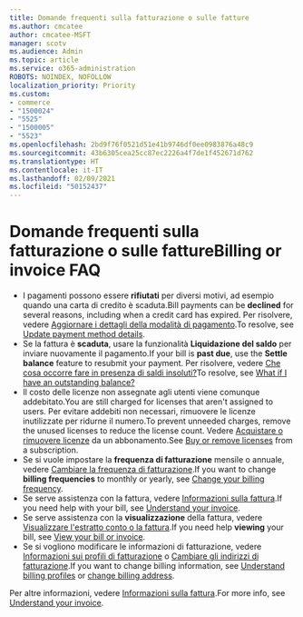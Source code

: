 ```yaml
---
title: Domande frequenti sulla fatturazione o sulle fatture
ms.author: cmcatee
author: cmcatee-MSFT
manager: scotv
ms.audience: Admin
ms.topic: article
ms.service: o365-administration
ROBOTS: NOINDEX, NOFOLLOW
localization_priority: Priority
ms.custom:
- commerce
- "1500024"
- "5525"
- "1500005"
- "5523"
ms.openlocfilehash: 2bd9f76f0521d51e41b9746df0ee0983876a48c9
ms.sourcegitcommit: 43b6305cea25cc87ec2226a4f7de1f452671d762
ms.translationtype: HT
ms.contentlocale: it-IT
ms.lasthandoff: 02/09/2021
ms.locfileid: "50152437"
---
```

# <a name="billing-or-invoice-faq"></a><span data-ttu-id="8b503-102">Domande frequenti sulla fatturazione o sulle fatture</span><span class="sxs-lookup"><span data-stu-id="8b503-102">Billing or invoice FAQ</span></span>

- <span data-ttu-id="8b503-103">I pagamenti possono essere **rifiutati** per diversi motivi, ad esempio quando una carta di credito è scaduta.</span><span class="sxs-lookup"><span data-stu-id="8b503-103">Bill payments can be **declined** for several reasons, including when a credit card has expired.</span></span> <span data-ttu-id="8b503-104">Per risolvere, vedere [Aggiornare i dettagli della modalità di pagamento](https://docs.microsoft.com/microsoft-365/commerce/billing-and-payments/manage-payment-methods#update-payment-method-details).</span><span class="sxs-lookup"><span data-stu-id="8b503-104">To resolve, see [Update payment method details](https://docs.microsoft.com/microsoft-365/commerce/billing-and-payments/manage-payment-methods#update-payment-method-details).</span></span>
- <span data-ttu-id="8b503-105">Se la fattura è **scaduta**, usare la funzionalità **Liquidazione del saldo** per inviare nuovamente il pagamento.</span><span class="sxs-lookup"><span data-stu-id="8b503-105">If your bill is **past due**, use the **Settle balance** feature to resubmit your payment.</span></span> <span data-ttu-id="8b503-106">Per risolvere, vedere [Che cosa occorre fare in presenza di saldi insoluti?](https://docs.microsoft.com/microsoft-365/commerce/billing-and-payments/pay-for-your-subscription#what-if-i-have-an-outstanding-balance)</span><span class="sxs-lookup"><span data-stu-id="8b503-106">To resolve, see [What if I have an outstanding balance?](https://docs.microsoft.com/microsoft-365/commerce/billing-and-payments/pay-for-your-subscription#what-if-i-have-an-outstanding-balance)</span></span>
- <span data-ttu-id="8b503-107">Il costo delle licenze non assegnate agli utenti viene comunque addebitato.</span><span class="sxs-lookup"><span data-stu-id="8b503-107">You are still charged for licenses that aren't assigned to users.</span></span> <span data-ttu-id="8b503-108">Per evitare addebiti non necessari, rimuovere le licenze inutilizzate per ridurne il numero.</span><span class="sxs-lookup"><span data-stu-id="8b503-108">To prevent unneeded charges, remove the unused licenses to reduce the license count.</span></span> <span data-ttu-id="8b503-109">Vedere [Acquistare o rimuovere licenze](https://docs.microsoft.com/microsoft-365/commerce/licenses/buy-licenses) da un abbonamento.</span><span class="sxs-lookup"><span data-stu-id="8b503-109">See [Buy or remove licenses](https://docs.microsoft.com/microsoft-365/commerce/licenses/buy-licenses) from a subscription.</span></span>
- <span data-ttu-id="8b503-110">Se si vuole impostare la **frequenza di fatturazione** mensile o annuale, vedere [Cambiare la frequenza di fatturazione](https://docs.microsoft.com/microsoft-365/commerce/billing-and-payments/change-payment-frequency).</span><span class="sxs-lookup"><span data-stu-id="8b503-110">If you want to change **billing frequencies** to monthly or yearly, see [Change your billing frequency](https://docs.microsoft.com/microsoft-365/commerce/billing-and-payments/change-payment-frequency).</span></span>
- <span data-ttu-id="8b503-111">Se serve assistenza con la fattura, vedere [Informazioni sulla fattura](https://docs.microsoft.com/microsoft-365/commerce/billing-and-payments/understand-your-invoice2).</span><span class="sxs-lookup"><span data-stu-id="8b503-111">If you need help with your bill, see [Understand your invoice](https://docs.microsoft.com/microsoft-365/commerce/billing-and-payments/understand-your-invoice2).</span></span>
- <span data-ttu-id="8b503-112">Se serve assistenza con la **visualizzazione** della fattura, vedere [Visualizzare l'estratto conto o la fattura](https://docs.microsoft.com/microsoft-365/commerce/billing-and-payments/view-your-bill-or-invoice).</span><span class="sxs-lookup"><span data-stu-id="8b503-112">If you need help **viewing** your bill, see [View your bill or invoice](https://docs.microsoft.com/microsoft-365/commerce/billing-and-payments/view-your-bill-or-invoice).</span></span>
- <span data-ttu-id="8b503-113">Se si vogliono modificare le informazioni di fatturazione, vedere [Informazioni sui profili di fatturazione](https://docs.microsoft.com/microsoft-365/commerce/billing-and-payments/manage-billing-profiles) o [Cambiare gli indirizzi di fatturazione](https://docs.microsoft.com/microsoft-365/commerce/billing-and-payments/change-your-billing-addresses).</span><span class="sxs-lookup"><span data-stu-id="8b503-113">If you want to change billing information, see [Understand billing profiles](https://docs.microsoft.com/microsoft-365/commerce/billing-and-payments/manage-billing-profiles) or [change billing address](https://docs.microsoft.com/microsoft-365/commerce/billing-and-payments/change-your-billing-addresses).</span></span>

<span data-ttu-id="8b503-114">Per altre informazioni, vedere [Informazioni sulla fattura](https://docs.microsoft.com/microsoft-365/commerce/billing-and-payments/understand-your-invoice2).</span><span class="sxs-lookup"><span data-stu-id="8b503-114">For more info, see [Understand your invoice](https://docs.microsoft.com/microsoft-365/commerce/billing-and-payments/understand-your-invoice2).</span></span>